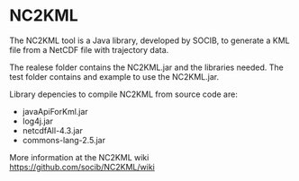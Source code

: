 NC2KML
=======

The NC2KML tool is a Java library, developed by SOCIB, to generate a KML file from a NetCDF file with trajectory data.

The realese folder contains the NC2KML.jar and the libraries needed. The test folder contains and example to use the NC2KML.jar.

Library depencies to compile NC2KML from source code are:
* javaApiForKml.jar
* log4j.jar
* netcdfAll-4.3.jar
* commons-lang-2.5.jar

More information at the NC2KML wiki https://github.com/socib/NC2KML/wiki
